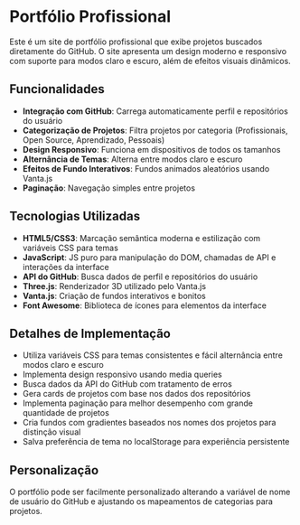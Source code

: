 # Portfólio Profissional

Este é um site de portfólio profissional que exibe projetos buscados diretamente do GitHub. O site apresenta um design moderno e responsivo com suporte para modos claro e escuro, além de efeitos visuais dinâmicos.

## Funcionalidades

- **Integração com GitHub**: Carrega automaticamente perfil e repositórios do usuário
- **Categorização de Projetos**: Filtra projetos por categoria (Profissionais, Open Source, Aprendizado, Pessoais)
- **Design Responsivo**: Funciona em dispositivos de todos os tamanhos
- **Alternância de Temas**: Alterna entre modos claro e escuro
- **Efeitos de Fundo Interativos**: Fundos animados aleatórios usando Vanta.js
- **Paginação**: Navegação simples entre projetos

## Tecnologias Utilizadas

- **HTML5/CSS3**: Marcação semântica moderna e estilização com variáveis CSS para temas
- **JavaScript**: JS puro para manipulação do DOM, chamadas de API e interações da interface
- **API do GitHub**: Busca dados de perfil e repositórios do usuário
- **Three.js**: Renderizador 3D utilizado pelo Vanta.js
- **Vanta.js**: Criação de fundos interativos e bonitos
- **Font Awesome**: Biblioteca de ícones para elementos da interface

## Detalhes de Implementação

- Utiliza variáveis CSS para temas consistentes e fácil alternância entre modos claro e escuro
- Implementa design responsivo usando media queries
- Busca dados da API do GitHub com tratamento de erros
- Gera cards de projetos com base nos dados dos repositórios
- Implementa paginação para melhor desempenho com grande quantidade de projetos
- Cria fundos com gradientes baseados nos nomes dos projetos para distinção visual
- Salva preferência de tema no localStorage para experiência persistente

## Personalização

O portfólio pode ser facilmente personalizado alterando a variável de nome de usuário do GitHub e ajustando os mapeamentos de categorias para projetos.